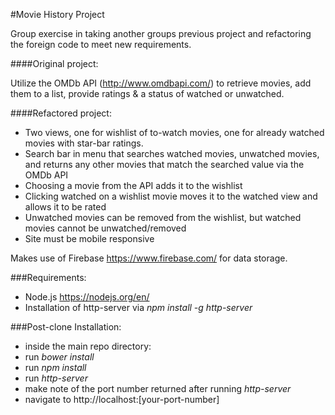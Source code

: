 #Movie History Project

Group exercise in taking another groups previous project and refactoring the foreign code to meet new requirements.

####Original project:

Utilize the OMDb API (http://www.omdbapi.com/) to retrieve movies, add them to a list, provide ratings & a status of watched or unwatched.

####Refactored project:
- Two views, one for wishlist of to-watch movies, one for already watched movies with star-bar ratings.
- Search bar in menu that searches watched movies, unwatched movies, and returns any other movies that match the searched value via the OMDb API
- Choosing a movie from the API adds it to the wishlist
- Clicking watched on a wishlist movie moves it to the watched view and allows it to be rated
- Unwatched movies can be removed from the wishlist, but watched movies cannot be unwatched/removed
- Site must be mobile responsive

Makes use of Firebase https://www.firebase.com/ for data storage.

###Requirements:
- Node.js https://nodejs.org/en/
- Installation of http-server via _npm install -g http-server_

###Post-clone Installation:
- inside the main repo directory:
 - run _bower install_
 - run _npm install_
 - run _http-server_
 - make note of the port number returned after running _http-server_
- navigate to http://localhost:[your-port-number]